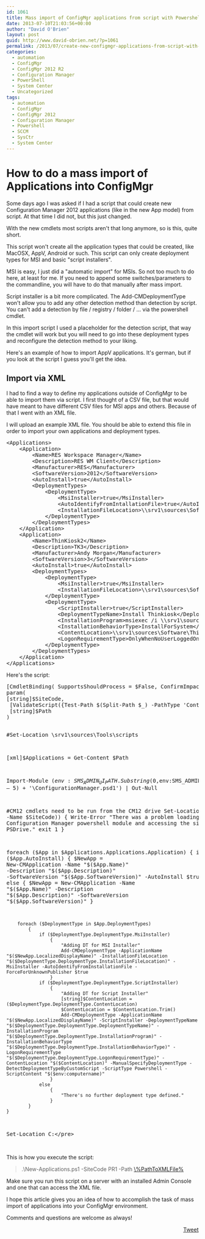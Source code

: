 ```yaml
---
id: 1061
title: Mass import of ConfigMgr applications from script with Powershell
date: 2013-07-10T21:03:56+00:00
author: "David O'Brien"
layout: post
guid: http://www.david-obrien.net/?p=1061
permalink: /2013/07/create-new-configmgr-applications-from-script-with-powershell/
categories:
  - automation
  - ConfigMgr
  - ConfigMgr 2012 R2
  - Configuration Manager
  - PowerShell
  - System Center
  - Uncategorized
tags:
  - automation
  - ConfigMgr
  - ConfigMgr 2012
  - Configuration Manager
  - Powershell
  - SCCM
  - SysCtr
  - System Center
---
```

# How to do a mass import of Applications into ConfigMgr

Some days ago I was asked if I had a script that could create new Configuration Manager 2012 applications (like in the new App model) from script. At that time I did not, but this just changed.

With the new cmdlets most scripts aren't that long anymore, so is this, quite short.

This script won't create all the application types that could be created, like MacOSX, AppV, Android or such. This script can only create deployment types for MSI and basic "script installers".

MSI is easy, I just did a "automatic import" for MSIs. So not too much to do here, at least for me. If you need to append some switches/parameters to the commandline, you will have to do that manually after mass import.

Script installer is a bit more complicated. The Add-CMDeploymentType won't allow you to add any other detection method than detection by script. You can't add a detection by file / registry / folder / ... via the powershell cmdlet.
  
In this import script I used a placeholder for the detection script, that way the cmdlet will work but you will need to go into these deployment types and reconfigure the detection method to your liking.

Here's an example of how to import AppV applications. It's german, but if you look at the script I guess you'll get the idea.

## Import via XML

I had to find a way to define my applications outside of ConfigMgr to be able to import them via script. I first thought of a CSV file, but that would have meant to have different CSV files for MSI apps and others. Because of that I went with an XML file.

I will upload an example XML file. You should be able to extend this file in order to import your own applications and deployment types.

<div class="wlWriterEditableSmartContent" id="scid:812469c5-0cb0-4c63-8c15-c81123a09de7:a0ae5ca4-ec9b-4320-9ac9-7b8460274f85" style="margin: 0px; padding: 0px; float: none; display: inline;">
  <pre class="xml:nogutter:nocontrols:collapse">&lt;Applications&gt;
	&lt;Application&gt;
		&lt;Name&gt;RES Workspace Manager&lt;/Name&gt;
		&lt;Description&gt;RES WM Client&lt;/Description&gt;
		&lt;Manufacturer&gt;RES&lt;/Manufacturer&gt;
		&lt;SoftwareVersion&gt;2012&lt;/SoftwareVersion&gt;
		&lt;AutoInstall&gt;true&lt;/AutoInstall&gt;
		&lt;DeploymentTypes&gt;
			&lt;DeploymentType&gt;
				&lt;MsiInstaller&gt;true&lt;/MsiInstaller&gt;
				&lt;AutoIdentifyFromIntallationFile&gt;true&lt;/AutoIdentifyFromIntallationFile&gt; --&gt;
				&lt;InstallationFileLocation&gt;\\srv1\sources\Software\RES\RES-WM-2012.msi&lt;/InstallationFileLocation&gt;
			&lt;/DeploymentType&gt;
		&lt;/DeploymentTypes&gt;
	&lt;/Application&gt;
	&lt;Application&gt;
		&lt;Name&gt;ThinKiosk2&lt;/Name&gt;
		&lt;Description&gt;TK3&lt;/Description&gt;
		&lt;Manufacturer&gt;Andy Morgan&lt;/Manufacturer&gt;
		&lt;SoftwareVersion&gt;3&lt;/SoftwareVersion&gt;
		&lt;AutoInstall&gt;true&lt;/AutoInstall&gt;
		&lt;DeploymentTypes&gt;
			&lt;DeploymentType&gt;
				&lt;MsiInstaller&gt;true&lt;/MsiInstaller&gt;
				&lt;InstallationFileLocation&gt;\\srv1\sources\Software\ThinKiosk\Kiosk-Installer.msi&lt;/InstallationFileLocation&gt;
			&lt;/DeploymentType&gt;
			&lt;DeploymentType&gt;
				&lt;ScriptInstaller&gt;true&lt;/ScriptInstaller&gt;
				&lt;DeploymentTypeName&gt;Install Thinkiosk&lt;/DeploymentTypeName&gt;
				&lt;InstallationProgram&gt;msiexec /i \\srv1\sources\Software\ThinKiosk\Kiosk-Installer.msi /qn&lt;/InstallationProgram&gt;
				&lt;InstallationBehaviorType&gt;InstallForSystem&lt;/InstallationBehaviorType&gt;   &lt;!-- InstallForSystem; InstallForUser; InstallForSystemIfResourceIsDeviceOtherwiseInstallForUser --&gt;
				&lt;ContentLocation&gt;\\srv1\sources\Software\ThinKiosk\&lt;/ContentLocation&gt;
				&lt;LogonRequirementType&gt;OnlyWhenNoUserLoggedOn&lt;/LogonRequirementType&gt;     &lt;!-- OnlyWhenNoUserLoggedOn; OnlyWhenUserLoggedOn; WhereOrNotUserLoggedOn --&gt;
			&lt;/DeploymentType&gt;
		&lt;/DeploymentTypes&gt;
	&lt;/Application&gt;
&lt;/Applications&gt;</pre>
</div>

Here's the script:

<div class="wlWriterEditableSmartContent" id="scid:812469c5-0cb0-4c63-8c15-c81123a09de7:1ba02734-512d-40ed-bd26-ef12dc4b8900" style="margin: 0px; padding: 0px; float: none; display: inline;">
  <pre class="vb">[CmdletBinding( SupportsShouldProcess = $False, ConfirmImpact = "None", DefaultParameterSetName = "" ) ]
param(
[string]$SiteCode,
 [ValidateScript({Test-Path $(Split-Path $_) -PathType 'Container'})] 
 [string]$Path
)

#Set-Location \\srv1\sources\Tools\scripts

[xml]$Applications = Get-Content $Path

Import-Module ($env:SMS_ADMIN_UI_PATH.Substring(0,$env:SMS_ADMIN_UI_PATH.Length – 5) + '\ConfigurationManager.psd1') | Out-Null

#CM12 cmdlets need to be run from the CM12 drive
Set-Location "$($SiteCode):" | Out-Null
if (-not (Get-PSDrive -Name $SiteCode))
    {
        Write-Error "There was a problem loading the Configuration Manager powershell module and accessing the site's PSDrive."
        exit 1
    }

foreach ($App in $Applications.Applications.Application)
    {
        if ($App.AutoInstall)
            {
                $NewApp = New-CMApplication -Name "$($App.Name)" -Description "$($App.Description)" -SoftwareVersion "$($App.SoftwareVersion)" -AutoInstall $true
            }
        else
            {
                $NewApp = New-CMApplication -Name "$($App.Name)" -Description "$($App.Description)" -SoftwareVersion "$($App.SoftwareVersion)"
            }

        foreach ($DeploymentType in $App.DeploymentTypes)
            {      
                if ($DeploymentType.DeploymentType.MsiInstaller)
                    {
                        "Adding DT for MSI Installer"
                        Add-CMDeploymentType -ApplicationName "$($NewApp.LocalizedDisplayName)" -InstallationFileLocation "$($DeploymentType.DeploymentType.InstallationFileLocation)" -MsiInstaller -AutoIdentifyFromInstallationFile -ForceForUnknownPublisher $true
                    }
                if ($DeploymentType.DeploymentType.ScriptInstaller)
                    {
                        "Adding DT for Script Installer"
                        [string]$ContentLocation = ($DeploymentType.DeploymentType.ContentLocation)
                        $ContentLocation = $ContentLocation.Trim()
                        Add-CMDeploymentType -ApplicationName "$($NewApp.LocalizedDisplayName)" -ScriptInstaller -DeploymentTypeName "$($DeploymentType.DeploymentType.DeploymentTypeName)" -InstallationProgram "$($DeploymentType.DeploymentType.InstallationProgram)" -InstallationBehaviorType "$($DeploymentType.DeploymentType.InstallationBehaviorType)" -LogonRequirementType "$($DeploymentType.DeploymentType.LogonRequirementType)" -ContentLocation "$($ContentLocation)" -ManualSpecifyDeploymentType -DetectDeploymentTypeByCustomScript -ScriptType Powershell -ScriptContent "$($env:computername)"
                    }
                else
                    {
                        "There's no further deployment type defined."
                    }
            }
    }

Set-Location C:\</pre>
</div>

This is how you execute the script:

> .\New-Applications.ps1 -SiteCode PR1 -Path [\\%PathToXMLFile%](file://%25pathtoxmlfile%25/)

Make sure you run this script on a server with an installed Admin Console and one that can access the XML file.

I hope this article gives you an idea of how to accomplish the task of mass import of applications into your ConfigMgr environment.

Comments and questions are welcome as always! 

<div style="float: right; margin-left: 10px;">
  <a href="https://twitter.com/share" onclick="_gaq.push(['_trackEvent', 'outbound-article', 'https://twitter.com/share', 'Tweet']);" class="twitter-share-button" data-hashtags="automation,ConfigMgr,ConfigMgr+2012,Configuration+Manager,Powershell,SCCM,SysCtr,System+Center" data-count="vertical" data-url="http://www.david-obrien.net/2013/07/create-new-configmgr-applications-from-script-with-powershell/">Tweet</a>
</div>

